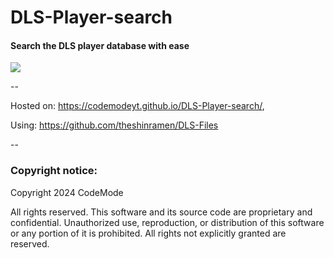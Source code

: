 # DLS-Player-search
#### Search the DLS player database with ease

<a href="https://www.buymeacoffee.com/codemodeyt"><img src="https://img.buymeacoffee.com/button-api/?text=Support this project&emoji=&slug=codemodeyt&button_colour=5F7FFF&font_colour=ffffff&font_family=Arial&outline_colour=000000&coffee_colour=FFDD00" /></a>

--

Hosted on: https://codemodeyt.github.io/DLS-Player-search/,

Using: https://github.com/theshinramen/DLS-Files

--

### Copyright notice:
Copyright 2024 CodeMode

All rights reserved. This software and its source code are proprietary and confidential. Unauthorized use, reproduction, or distribution of this software or any portion of it is prohibited.
All rights not explicitly granted are reserved.

